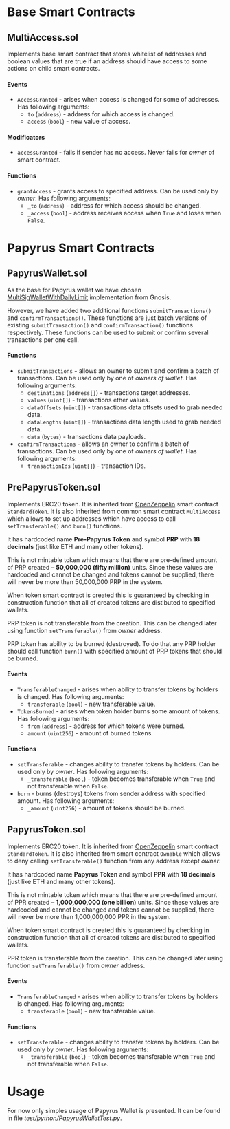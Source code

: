 # Base Smart Contracts

## MultiAccess.sol

Implements base smart contract that stores whitelist of addresses and boolean values that are true if an address should have access to some actions on child smart contracts.

#### Events

- `AccessGranted` - arises when access is changed for some of addresses. Has following arguments:
  - `to` (`address`) - address for which access is changed.
  - `access` (`bool`) - new value of access.

#### Modificators

- `accessGranted` - fails if sender has no access. Never fails for *owner* of smart contract.

#### Functions

- `grantAccess` - grants access to specified address. Can be used only by *owner*. Has following arguments:
  - `_to` (`address`) - address for which access should be changed.
  - `_access` (`bool`) - address receives access when `True` and loses when `False`.

# Papyrus Smart Contracts

## PapyrusWallet.sol

As the base for Papyrus wallet we have chosen [MultiSigWalletWithDailyLimit](https://github.com/gnosis/MultiSigWallet) implementation from Gnosis.

However, we have added two additional functions `submitTransactions()` and `confirmTransactions()`. These functions are just batch versions of existing `submitTransaction()` and `confirmTransaction()` functions respectively. These functions can be used to submit or confirm several transactions per one call.

#### Functions

- `submitTransactions` - allows an owner to submit and confirm a batch of transactions. Can be used only by one of *owners of wallet*. Has following arguments:
  - `destinations` (`address[]`) - transactions target addresses.
  - `values` (`uint[]`) - transactions ether values.
  - `dataOffsets` (`uint[]`) - transactions data offsets used to grab needed data.
  - `dataLengths` (`uint[]`) - transactions data length used to grab needed data.
  - `data` (`bytes`) - transactions data payloads.
- `confirmTransactions` - allows an owner to confirm a batch of transactions. Can be used only by one of *owners of wallet*. Has following arguments:
  - `transactionIds` (`uint[]`) - transaction IDs.

## PrePapyrusToken.sol

Implements ERC20 token. It is inherited from [OpenZeppelin](https://github.com/OpenZeppelin/zeppelin-solidity) smart contract `StandardToken`. It is also inherited from common smart contract `MultiAccess` which allows to set up addresses which have access to call `setTransferable()` and `burn()` functions.

It has hardcoded name **Pre-Papyrus Token** and symbol **PRP** with **18 decimals** (just like ETH and many other tokens).

This is not mintable token which means that there are pre-defined amount of PRP created – **50,000,000 (fifty million)** units. Since these values are hardcoded and cannot be changed and tokens cannot be supplied, there will never be more than 50,000,000 PRP in the system.

When token smart contract is created this is guaranteed by checking in construction function that all of created tokens are distibuted to specified wallets.

PRP token is not transferable from the creation. This can be changed later using function `setTransferable()` from *owner* address.

PRP token has ability to be burned (destroyed). To do that any PRP holder should call function `burn()` with specified amount of PRP tokens that should be burned.

#### Events

- `TransferableChanged` - arises when ability to transfer tokens by holders is changed. Has following arguments:
  - `transferable` (`bool`) - new transferable value.
- `TokensBurned` - arises when token holder burns some amount of tokens. Has following arguments:
  - `from` (`address`) - address for which tokens were burned.
  - `amount` (`uint256`) - amount of burned tokens.

#### Functions

- `setTransferable` - changes ability to transfer tokens by holders. Can be used only by *owner*. Has following arguments:
  - `_transferable` (`bool`) - token becomes transferable when `True` and not transferable when `False`.
- `burn` - burns (destroys) tokens from sender address with specified amount. Has following arguments:
  - `_amount` (`uint256`) - amount of tokens should be burned.

## PapyrusToken.sol

Implements ERC20 token. It is inherited from [OpenZeppelin](https://github.com/OpenZeppelin/zeppelin-solidity) smart contract `StandardToken`. It is also inherited from smart contract `Ownable` which allows to deny calling `setTransferable()` function from any address except *owner*.

It has hardcoded name **Papyrus Token** and symbol **PPR** with **18 decimals** (just like ETH and many other tokens).

This is not mintable token which means that there are pre-defined amount of PPR created – **1,000,000,000 (one billion)** units. Since these values are hardcoded and cannot be changed and tokens cannot be supplied, there will never be more than 1,000,000,000 PPR in the system.

When token smart contract is created this is guaranteed by checking in construction function that all of created tokens are distibuted to specified wallets.

PPR token is transferable from the creation. This can be changed later using function `setTransferable()` from *owner* address.

#### Events

- `TransferableChanged` - arises when ability to transfer tokens by holders is changed. Has following arguments:
  - `transferable` (`bool`) - new transferable value.

#### Functions

- `setTransferable` - changes ability to transfer tokens by holders. Can be used only by *owner*. Has following arguments:
  - `_transferable` (`bool`) - token becomes transferable when `True` and not transferable when `False`.

# Usage

For now only simples usage of Papyrus Wallet is presented. It can be found in file *test/python/PapyrusWalletTest.py*.